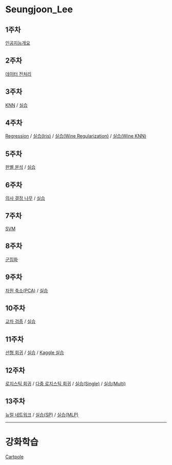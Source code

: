 # Seungjoon_Lee

## 1주차
 [인공지능개요](https://github.com/Sejong-Kaggle-Study-3rd/Seungjoon_Lee/blob/dfccd0f64bd8ce82a4303098436bc861e40fae96/1%EC%A3%BC%EC%B0%A8%20%EC%9D%B8%EA%B3%B5%EC%A7%80%EB%8A%A5%20%EA%B0%9C%EC%9A%94_210312_181641.pdf)

## 2주차
 [데이터 전처리](https://github.com/Sejong-Kaggle-Study-3rd/Seungjoon_Lee/blob/92d624df83a7673bd2d7a68bd393ee5bbbc0c00a/%EB%8D%B0%EC%9D%B4%ED%84%B0%20%EC%A0%84%EC%B2%98%EB%A6%AC.pdf)
 
## 3주차
 [KNN](https://github.com/Sejong-Kaggle-Study-3rd/Seungjoon_Lee/blob/3ad4a7c54d501231784d7fd123ac10d067c9dcd5/KNN.pdf) / [실습](https://github.com/Looma1116/Seungjoon_Lee/blob/a201319869604fae26ed166ec42a135a9729397f/w3_Iris.ipynb)

## 4주차
 [Regression](https://github.com/Sejong-Kaggle-Study-3rd/Seungjoon_Lee/blob/2035532519cf1aff8aa8bf423e75670d7e18e30c/%EB%A1%9C%EC%A7%80%EC%8A%A4%ED%8B%B1%ED%9A%8C%EA%B7%80%EB%B6%84%EB%A5%98.pdf) / [실습(Iris)](https://github.com/Sejong-Kaggle-Study-3rd/Seungjoon_Lee/blob/a142010545728ded2d6011f57429049afe2f0a87/w4_Iris_logistic.ipynb) / [실습(Wine Regularization)](https://github.com/Sejong-Kaggle-Study-3rd/Seungjoon_Lee/blob/b2c58cbc62f5c74ec517123f996a63e673a0ecb5/w4_Logistic_regression_regularization(wine).ipynb) / [실습(Wine KNN)](
https://github.com/Sejong-Kaggle-Study-3rd/Seungjoon_Lee/blob/a993c4a6f4ea6ef5dd11ba16eed10d5dc3e2d9a7/wine_KNN.ipynb)

## 5주차
 [판별 분석](https://github.com/Sejong-Kaggle-Study-3rd/Seungjoon_Lee/blob/a8d1d8c2d135613e5cfcd2b116c9e0a995f0199f/5%EC%A3%BC%EC%B0%A8%20%ED%8C%90%EB%B3%84%20%EB%B6%84%EC%84%9D.pdf)
/ [실습](https://github.com/Looma1116/Seungjoon_Lee/blob/3e9635065759a12e66b71f27106dd3d5c6eab299/w5_Iris_Discriminant_Analysis.ipynb)   

## 6주차
 [의사 결정 나무](https://github.com/Sejong-Kaggle-Study-3rd/Seungjoon_Lee/blob/87d5e95261a9c71bf3c6941bab85a19086cdbdec/6%EC%A3%BC%EC%B0%A8%20%EC%9D%98%EC%82%AC%20%EA%B2%B0%EC%A0%95%20%EB%82%98%EB%AC%B4.pdf) / [실습](https://github.com/Looma1116/Seungjoon_Lee/blob/37f2e78f5102f07c31064a177ff9ae7f8b0f2086/w6_Decision_Tree.ipynb)  
 
 ## 7주차
 [SVM](https://github.com/Looma1116/Kaggle-Study_Seungjoon_Lee/blob/5da2a659420cd5085788b9706f7c6e6b7e47e509/%EC%84%9C%ED%8F%AC%ED%8A%B8%20%EB%B2%A1%ED%84%B0%20%EB%A8%B8%EC%8B%A0.pdf)

## 8주차
[군집화](https://github.com/Looma1116/Kaggle-Study_Seungjoon_Lee/blob/5ccdb1afee22dd4ae7a5833a1ef8616da2ec9b51/%EA%B5%B0%EC%A7%91%ED%99%94.pdf) 

## 9주차
[차원 축소(PCA)](https://github.com/Looma1116/Kaggle-Study_Seungjoon_Lee/blob/21fd793fb728c2d9d06bc96510142deff86ac611/%EC%B0%A8%EC%9B%90%20%EC%B6%95%EC%86%8C.pdf) / [실습](https://github.com/Looma1116/Kaggle-Study_Seungjoon_Lee/blob/0808ac0c7dbe15771e369f44992d2ad0cd38d60f/week8_PCA_vs_LDA.ipynb)

## 10주차
[교차 검증](https://github.com/Looma1116/Kaggle-Study_Seungjoon_Lee/blob/0d51a39d64d66a24f28acfa3ab8bcb0eb8c71fc3/%EA%B5%90%EC%B0%A8%20%EA%B2%80%EC%A6%9D.pdf) / [실습](https://github.com/Looma1116/Kaggle-Study_Seungjoon_Lee/blob/82805cc3b87b20cc1f024a43ab66527997600a9b/w9_CrossValidation.ipynb)

## 11주차  
[선형 회귀](https://looma1116.tistory.com/tag/linear%20regression) / [실습](https://github.com/Looma1116/Kaggle-Study_Seungjoon_Lee/blob/81789fdd07d62ff163180c7b35572793178f8a6e/w11_Linear_Regression.ipynb) / [Kaggle 실습](https://github.com/Looma1116/Kaggle-Study_Seungjoon_Lee/blob/0b145c5f10fee123dba357ddc024a22855172d03/w10_regression_cabbage_price_.ipynb)

## 12주차
[로지스틱 회귀](https://looma1116.tistory.com/tag/logistic) / [다중 로지스틱 회귀](https://looma1116.tistory.com/tag/softmax) / [실습(Single)](https://github.com/Looma1116/Kaggle-Study_Seungjoon_Lee/blob/a12a88df34e3c07d20e6ab1c9ced375ab3c979eb/LogisticRegression.ipynb) / [실습(Multi)](https://github.com/Looma1116/Kaggle-Study_Seungjoon_Lee/blob/ccdee48f5f085820aa7eeb39599172a5f2743485/MultiLogisticRegression.ipynb)

## 13주차
[뉴럴 네트워크](https://github.com/Looma1116/Kaggle-Study_Seungjoon_Lee/blob/aa614183881522667f954e921de93d6a927236d7/%EB%89%B4%EB%9F%B4%EB%84%A4%ED%8A%B8%EC%9B%8C%ED%81%AC.pdf) / [실습{SP)](https://github.com/Looma1116/Kaggle-Study_Seungjoon_Lee/blob/df6f882db384f92bbd0eb679d1d6481a75387db0/XOR_SLP.ipynb) / [실습{MLP)](https://github.com/Looma1116/Kaggle-Study_Seungjoon_Lee/blob/aa614183881522667f954e921de93d6a927236d7/XOR_MLP.ipynb)

    
-----
# 강화학습
[Cartpole](https://colab.research.google.com/drive/1Wk0rYF7Xb5sjDHDS8jtbW3CiSZT7pGqJ?usp=sharing)
